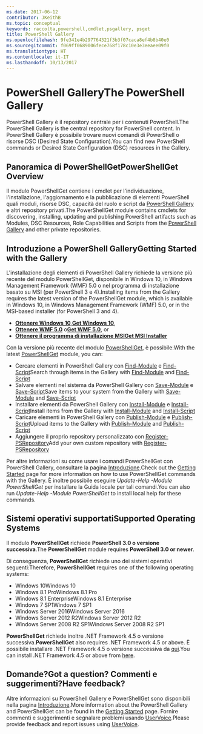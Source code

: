 ```yaml
---
ms.date: 2017-06-12
contributor: JKeithB
ms.topic: conceptual
keywords: raccolta,powershell,cmdlet,psgallery, psget
title: PowerShell Gallery
ms.openlocfilehash: 9fe341e4b297764321f3b3f07caca8ef4b8b40e0
ms.sourcegitcommit: f069ff0689006fece768f178c10e3e3eeaee09f0
ms.translationtype: HT
ms.contentlocale: it-IT
ms.lasthandoff: 10/13/2017
---
```

# <a name="the-powershell-gallery"></a><span data-ttu-id="1952d-103">PowerShell Gallery</span><span class="sxs-lookup"><span data-stu-id="1952d-103">The PowerShell Gallery</span></span>

<span data-ttu-id="1952d-104">PowerShell Gallery è il repository centrale per i contenuti PowerShell.</span><span class="sxs-lookup"><span data-stu-id="1952d-104">The PowerShell Gallery is the central repository for PowerShell content.</span></span> <span data-ttu-id="1952d-105">In PowerShell Gallery è possibile trovare nuovi comandi di PowerShell o risorse DSC (Desired State Configuration).</span><span class="sxs-lookup"><span data-stu-id="1952d-105">You can find new PowerShell commands or Desired State Configuration (DSC) resources in the Gallery.</span></span>

## <a name="powershellget-overview"></a><span data-ttu-id="1952d-106">Panoramica di PowerShellGet</span><span class="sxs-lookup"><span data-stu-id="1952d-106">PowerShellGet Overview</span></span>

<span data-ttu-id="1952d-107">Il modulo PowerShellGet contiene i cmdlet per l'individuazione, l'installazione, l'aggiornamento e la pubblicazione di elementi PowerShell quali moduli, risorse DSC, capacità del ruolo e script da [PowerShell Gallery](https://www.PowerShellGallery.com) e altri repository privati.</span><span class="sxs-lookup"><span data-stu-id="1952d-107">The PowerShellGet module contains cmdlets for discovering, installing, updating and publishing PowerShell artifacts such as Modules, DSC Resources, Role Capabilities and Scripts from the [PowerShell Gallery](https://www.PowerShellGallery.com) and other private repositories.</span></span>

## <a name="getting-started-with-the-gallery"></a><span data-ttu-id="1952d-108">Introduzione a PowerShell Gallery</span><span class="sxs-lookup"><span data-stu-id="1952d-108">Getting Started with the Gallery</span></span>

<span data-ttu-id="1952d-109">L'installazione degli elementi di PowerShell Gallery richiede la versione più recente del modulo PowerShellGet, disponibile in Windows 10, in Windows Management Framework (WMF) 5.0 o nel programma di installazione basato su MSI (per PowerShell 3 e 4).</span><span class="sxs-lookup"><span data-stu-id="1952d-109">Installing items from the Gallery requires the latest version of the PowerShellGet module, which is available in Windows 10, in Windows Management Framework (WMF) 5.0, or in the MSI-based installer (for PowerShell 3 and 4).</span></span>

- <span data-ttu-id="1952d-110">[**Ottenere Windows 10**](http://go.microsoft.com/fwlink/?LinkID=624830&clcid=0x409),</span><span class="sxs-lookup"><span data-stu-id="1952d-110">[**Get Windows 10**](http://go.microsoft.com/fwlink/?LinkID=624830&clcid=0x409),</span></span>
- <span data-ttu-id="1952d-111">[**Ottenere WMF 5.0**](http://go.microsoft.com/fwlink/?LinkId=398175) o</span><span class="sxs-lookup"><span data-stu-id="1952d-111">[**Get WMF 5.0**](http://go.microsoft.com/fwlink/?LinkId=398175), or</span></span>
- [<span data-ttu-id="1952d-112">**Ottenere il programma di installazione MSI**</span><span class="sxs-lookup"><span data-stu-id="1952d-112">**Get MSI Installer**</span></span>](http://go.microsoft.com/fwlink/?LinkID=746217&clcid=0x409)

<span data-ttu-id="1952d-113">Con la versione più recente del modulo [PowerShellGet](http://go.microsoft.com/fwlink/?LinkID=760387&clcid=0x409), è possibile:</span><span class="sxs-lookup"><span data-stu-id="1952d-113">With the latest [PowerShellGet](http://go.microsoft.com/fwlink/?LinkID=760387&clcid=0x409) module, you can:</span></span>

-   <span data-ttu-id="1952d-114">Cercare elementi in PowerShell Gallery con [Find-Module](https://go.microsoft.com/fwlink/?LinkId=821658) e [Find-Script](https://go.microsoft.com/fwlink/?LinkId=822322)</span><span class="sxs-lookup"><span data-stu-id="1952d-114">Search through items in the Gallery with [Find-Module](https://go.microsoft.com/fwlink/?LinkId=821658) and [Find-Script](https://go.microsoft.com/fwlink/?LinkId=822322)</span></span>
-   <span data-ttu-id="1952d-115">Salvare elementi nel sistema da PowerShell Gallery con [Save-Module](https://go.microsoft.com/fwlink/?LinkId=821669) e [Save-Script](https://go.microsoft.com/fwlink/?LinkId=822334)</span><span class="sxs-lookup"><span data-stu-id="1952d-115">Save items to your system from the Gallery with [Save-Module](https://go.microsoft.com/fwlink/?LinkId=821669) and [Save-Script](https://go.microsoft.com/fwlink/?LinkId=822334)</span></span>
-   <span data-ttu-id="1952d-116">Installare elementi da PowerShell Gallery con [Install-Module](https://go.microsoft.com/fwlink/?LinkId=821663) e [Install-Script](https://go.microsoft.com/fwlink/?LinkId=822327)</span><span class="sxs-lookup"><span data-stu-id="1952d-116">Install items from the Gallery with [Install-Module](https://go.microsoft.com/fwlink/?LinkId=821663) and [Install-Script](https://go.microsoft.com/fwlink/?LinkId=822327)</span></span>
-   <span data-ttu-id="1952d-117">Caricare elementi in PowerShell Gallery con [Publish-Module](https://go.microsoft.com/fwlink/?LinkId=821666) e [Publish-Script](https://go.microsoft.com/fwlink/?LinkId=822331)</span><span class="sxs-lookup"><span data-stu-id="1952d-117">Upload items to the Gallery with [Publish-Module](https://go.microsoft.com/fwlink/?LinkId=821666) and [Publish-Script](https://go.microsoft.com/fwlink/?LinkId=822331)</span></span>
-   <span data-ttu-id="1952d-118">Aggiungere il proprio repository personalizzato con [Register-PSRepository](https://go.microsoft.com/fwlink/?LinkId=821668)</span><span class="sxs-lookup"><span data-stu-id="1952d-118">Add your own custom repository with [Register-PSRepository](https://go.microsoft.com/fwlink/?LinkId=821668)</span></span>

<span data-ttu-id="1952d-119">Per altre informazioni su come usare i comandi PowerShellGet con PowerShell Gallery, consultare la pagina [Introduzione](psgallery/psgallery_gettingstarted.md).</span><span class="sxs-lookup"><span data-stu-id="1952d-119">Check out the [Getting Started](psgallery/psgallery_gettingstarted.md) page for more information on how to use PowerShellGet commands with the Gallery.</span></span> <span data-ttu-id="1952d-120">È inoltre possibile eseguire *Update-Help -Module PowerShellGet* per installare la Guida locale per tali comandi.</span><span class="sxs-lookup"><span data-stu-id="1952d-120">You can also run *Update-Help -Module PowerShellGet* to install local help for these commands.</span></span>

## <a name="supported-operating-systems"></a><span data-ttu-id="1952d-121">Sistemi operativi supportati</span><span class="sxs-lookup"><span data-stu-id="1952d-121">Supported Operating Systems</span></span>

<span data-ttu-id="1952d-122">Il modulo **PowerShellGet** richiede **PowerShell 3.0 o versione successiva**.</span><span class="sxs-lookup"><span data-stu-id="1952d-122">The **PowerShellGet** module requires **PowerShell 3.0 or newer**.</span></span>

<span data-ttu-id="1952d-123">Di conseguenza, **PowerShellGet** richiede uno dei sistemi operativi seguenti:</span><span class="sxs-lookup"><span data-stu-id="1952d-123">Therefore, **PowerShellGet** requires one of the following operating systems:</span></span>

- <span data-ttu-id="1952d-124">Windows 10</span><span class="sxs-lookup"><span data-stu-id="1952d-124">Windows 10</span></span>
- <span data-ttu-id="1952d-125">Windows 8.1 Pro</span><span class="sxs-lookup"><span data-stu-id="1952d-125">Windows 8.1 Pro</span></span>
- <span data-ttu-id="1952d-126">Windows 8.1 Enterprise</span><span class="sxs-lookup"><span data-stu-id="1952d-126">Windows 8.1 Enterprise</span></span>
- <span data-ttu-id="1952d-127">Windows 7 SP1</span><span class="sxs-lookup"><span data-stu-id="1952d-127">Windows 7 SP1</span></span>
- <span data-ttu-id="1952d-128">Windows Server 2016</span><span class="sxs-lookup"><span data-stu-id="1952d-128">Windows Server 2016</span></span>
- <span data-ttu-id="1952d-129">Windows Server 2012 R2</span><span class="sxs-lookup"><span data-stu-id="1952d-129">Windows Server 2012 R2</span></span>
- <span data-ttu-id="1952d-130">Windows Server 2008 R2 SP1</span><span class="sxs-lookup"><span data-stu-id="1952d-130">Windows Server 2008 R2 SP1</span></span>

<span data-ttu-id="1952d-131">**PowerShellGet** richiede inoltre .NET Framework 4.5 o versione successiva.</span><span class="sxs-lookup"><span data-stu-id="1952d-131">**PowerShellGet** also  requires .NET Framework 4.5 or above.</span></span> <span data-ttu-id="1952d-132">È possibile installare .NET Framework 4.5 o versione successiva da [qui](https://msdn.microsoft.com/en-us/library/5a4x27ek.aspx).</span><span class="sxs-lookup"><span data-stu-id="1952d-132">You can install .NET Framework 4.5 or above from [here](https://msdn.microsoft.com/en-us/library/5a4x27ek.aspx).</span></span>


## <a name="got-a-question-have-feedback"></a><span data-ttu-id="1952d-133">Domande?</span><span class="sxs-lookup"><span data-stu-id="1952d-133">Got a question?</span></span> <span data-ttu-id="1952d-134">Commenti e suggerimenti?</span><span class="sxs-lookup"><span data-stu-id="1952d-134">Have feedback?</span></span>

<span data-ttu-id="1952d-135">Altre informazioni su PowerShell Gallery e PowerShellGet sono disponibili nella pagina [Introduzione](psgallery/psgallery_gettingstarted.md).</span><span class="sxs-lookup"><span data-stu-id="1952d-135">More information about the PowerShell Gallery and PowerShellGet can be found in the [Getting Started](psgallery/psgallery_gettingstarted.md) page.</span></span> <span data-ttu-id="1952d-136">Fornire commenti e suggerimenti e segnalare problemi usando [UserVoice](http://windowsserver.uservoice.com/forums/301869-powershell).</span><span class="sxs-lookup"><span data-stu-id="1952d-136">Please provide feedback and report issues using [UserVoice](http://windowsserver.uservoice.com/forums/301869-powershell).</span></span>

